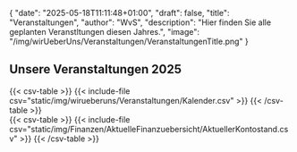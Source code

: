 {
    "date": "2025-05-18T11:11:48+01:00",
    "draft": false,
    "title": "Veranstaltungen",
    "author": "WvS",
    "description": "Hier finden Sie alle geplanten Veranstltungen diesen Jahres.",
    "image": "/img/wirUeberUns/Veranstaltungen/VeranstaltungenTitle.png"
}
<!-- {{< include-file csv="static/img/wirUeberUns/Veranstaltungen/Veranstaltungen.csv">}} -->
## Unsere Veranstaltungen 2025
<div class="left-table"> 
{{< csv-table >}}
{{< include-file csv="static/img/wirueberuns/Veranstaltungen/Kalender.csv" >}}
{{< /csv-table >}}
</div>  
<div class="default-table">
{{< csv-table >}}
{{< include-file csv="static/img/Finanzen/AktuelleFinanzuebersicht/AktuellerKontostand.csv" >}}
{{< /csv-table >}}
</div>  

